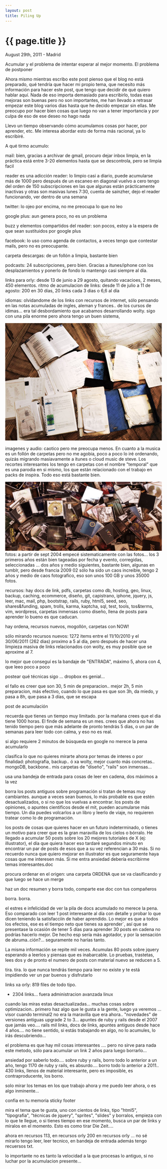 ```yaml
---
layout: post
title: Piling Up
---
```


{{ page.title }}
================

<p class="meta">August 29th, 2011 - Madrid</p>


	
Acumular y el problema de intentar esperar al mejor momento. El problema de postponer

Ahora mismo mientras escribo este post pienso que el blog no está preparado, qué tendría que hacer mi propio tema, que necesito más información para hacer este post, que tengo que decidir de qué quiero hablar aquí. Nada de eso importa demasiado para escribirlo, todas esas mejoras son buenas pero no son importantes, me han llevado a retrasar empezar este blog varios dias hasta que he decido empezar sin ellas. Me preocupo por hacer bien cosas que luego no van a tener importancia y por culpa de eso de ese deseo no hago nada

Llevo un tiempo observando cómo acumulamos cosas por hacer, por aprender, etc. Me interesa abordar esto de forma más racional, ya lo escribiré.

A qué tirmo acumulo:

mail: bien, gracias a archivar de gmail, procuro dejar inbox limpia, en la práctica está entre 3-20 elementos hasta que se descontrola, pero se limpia facil

reader es una adicción
reader: lo limpio casi a diario, puede acumularse más de 1000 pero después de un escaneo en diagonal vuelvo a cero
tengo del orden de 150 subscripciones en las que algunas están prácticamente inactivas y otras son masivas
lunes 7:30, cuenta de sainzher, dejo el reader funcionando, ver dentro de una semana

twitter: lo ojeo por encima, no me preocupa lo que no leo

google plus: aun genera poco, no es un problema

buzz y elementos compartidos del reader: son pocos, estoy a la espera de que sean sustituidos por google plus

facebook: lo uso como agenda de contactos, a veces tengo que contestar mails, pero no es preocupante.

carpeta descargas: de un follón a limpia, bastante bien
 
podcasts: 24 subscripciones, pero bien. Gracias a itunes/iphone con los desplazamientos y ponerlo de fondo lo mantengo casi siempre al día.

links para orly: desde 13 de junio a 29 agosto, quitando vacacioes, 2 meses, 450 elementos.
ritmo de acumulacion de links: desde 11 de julio a 11 de agosto: 200 en 30 días, 20 links cada 3 dias o 6,6 al día

idiomas: olvidandome de los links con recursos de internet, sólo pensando en las notas acumuladas de ingles, aleman y frances.. de los cursos de idimas... era tal desbordamiento que acabamos desarrollando wolty. sigo con una pila enorme pero ahora tengo un buen sistema,

<img src="/images/papeles.jpg" />

imagenes y audio: caotico pero me preocupa menos. En cuanto a la musica es un follón de carpetas pero no me agobia, poco a poco lo iré ordenando, quizás migrando masiavamente a itunes o cloud music de steve. Los recortes interesantes los tengo en carpetas con el nombre "temporal" que es una parodia en si mismo, los que están relacionado con el trabajo en packs de inspira. Todo eso está bastante bien.

<img src="/images/cds.jpg" />
fotos: a partir de sept 2004 empecé sistematicamente con las fotos...  los 3 primeros años están bien tageadas por fecha y evento, corregidas, seleccionadas ... dos años y medio siguientes, bastante bien, algunas en tumblr, pero desde francia 2009 02 sólo ha sido un caos increible, tengo 2 años y medio de caos fotografico, eso son unos 100 GB y unos 35000 fotos.

recursos: hay docs de link, pdfs,  carpetas como db, hosting, geo, linux, backup, caching, ecommerce, diseño, git, capistrano, iphone, jquery, js, leer, mac, mail, php, bootstrap, rails, ruby, html5, seed, seo, shares&funding, spam, trolls, karma, kaptcha, sql, test, tools, tos&terms, vim, wordpress, 
carpetas inmensas como diseño, llena de posts para aprender
lo bueno es que caducan.


hay ordena, recursos nuevos, mogollón, carpetas con NOW!

sólo mirando recursos nuevos: 1272 items entre el 11/10/2010 y el 30/06/2011 (262 dias) proximo a 5 al día, pero después de hacer una limpieza masiva de links relacionados con wolty, es muy posible que se aproxime al 7.


lo mejor que conseguí es la bandaje de "ENTRADA", máximo 5, ahora con 4, que leeo poco a poco

postear qué técnicas sigo ... dropbox es genial...


el fallo es creer que son 30, 5 min de preparacion.. mejor 2h, 5 min preparacion, más efectivo, cuando lo que pasa es que son 3h, da miedo, y pasa a 8h, que pasa a 3 días, que se escapa





post de acumulación

recuerda que tienes un tiempo muy limitado.
por la mañana crees que el dia tiene 1000 horas. El finde de semana es un mes.
crees que ahora no has tenido tiempo pero que más adelante de pronto tendrás 5 días, o un par de semanas para leer todo con calma, y eso no es real.

si algo requiere 2 minutos de búsqueda en google no merece la pena acumularlo

clasifica lo que no quieres mirarte ahora por temas de interes o por finalidad: photografia, backup.. ó xa wolty,  mejor cuanto más concretas.. mongoDB, backbone.. mis carpetas de "diseño", "rails" son inmensas...

usa una bandeja de entrada para cosas de leer en cadena, dos máximos a la vez

borra los posts antiguos sobre programación si tratan de temas muy cambiantes. aunque a veces sean buenos, lo más probable es que estén desactualizados, o si no que los vuelvas a encontrar. los posts de opiniones, o apuntes cientificos desde el mit, pueden acumularse más tiempo. Un dia puedes volcarlos a un libro y leerlo de viaje, no requieren tratear como lo de programación.

los posts de cosas que quieres hacer en un futuro indeterminado, o tienes un motivo para creer que es la gran maravilla de los cielos o bórralo. He llegado a acumular 50 posts sobre los 20 mejores tutoriales de X (ej: illustrator), el día que quiera hacer eso tardaré segundos minuto en encontrar un par de posts de esos que a su vez referencian a 30 más. Si no recuerdo nunca que quiero mejorar en illustrator es que seguramente haya cosas que me interesen más. Si me entra ansiedad debería escribirme temas interesantes.doc

procura ordenar en el origen: una carpeta ORDENA que se va clasificando y que luego se hace un merge

haz un doc resumen y borra todo, comparte ese doc con tus compañeros

borra. borra. 

el estres e infelicidad de ver la pila de docs acumulado no merece la pena. Eso comparado con leer 1 post interesante al día con detalle y probar lo que dicen teniendo la satisfacciín de haber aprendido. Lo mejor es que a todos los efectos, ese es el tiempo neto que tienes xa aprender´, así que se presentase la ocasión de tener 5 días para aprender 30 posts en cadena no podrías hacerlo mejor. De hecho esp sería más agotador, y por la sensación de abruma..ción?... seguramente no harías tanto.

La misma información se repite mil veces. Acumulas 80 posts sobre jquery esperando a leerlos y piensas que es inabarcable. Lo pruebas, trastetas, lees dos y de pronto el numero de posts con material nuevo se reducen a 5.

tira. tira. lo que nunca tendrás tiempo para leer no existe y te está impidiendo ver un par buenos y disfrutarlo



links xa orly: 819 files de todo tipo.

-	2304 links…  fuera administracion avanzada linux

cuando las miras estas desactualizadas...  muchas cosas sobre optimizacion.. primero haz algo que le gusta a la gente, luego ya veremos   ... visor cuando terminal2 no era la maravilla que era ahora.. "novedades" de versiones antiguas   upgrade 2 to 3... apuntes de ruby y rails desde el 2007 que jamás veo.... rails mil links, docs de links, apuntes antiguos desde hace 4 años.... no tiene sentido, si estás trabajando en algo, no lo acumules, lo irás descubriendo...

el problema es que hay mil cosas interesantes .... pero no sirve para nada este metodo, sólo para acumular un link 2 años para luego borrarlo... 



ansiedad por saberlo todo.... sobre ruby y rails, borro todo lo anterior a un año, tengo 1170 de ruby y rails, es absurdo.... borro todo lo anterior a 2011.. 430 links, llenos de material interesante, pero es imposible, es contraproducente, los borro.


solo mirar los temas en los que trabajo ahora y me puedo leer ahora, o es algo inminente... 
 



confia en tu memoria  sticky footer





mira el tema que te gusta, uno con cientos de links, tipo "html5", "tipografia", "técnicas de jquery", "sprites", "slides" y borralos, empieza con lo que te llegue, o si tienes tiempo en ese momento, busca un par de links y miralos en el momento. Esto es como tirar Die Zeit....


ahora en recursos 113, en recursos orly 200
en recursos orly ... no sé mirarlo
tengo leer, leer tecnico, en bandeja de entrada
además tengo recuersos txt.

lo importante no es tanto la velocidad a la que procesas lo antiguo, si no luchar por la acumulacion presente...
